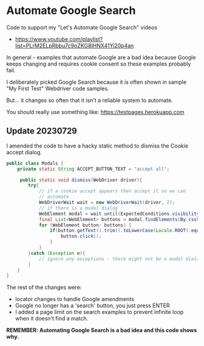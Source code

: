 # Automate Google Search

Code to support my "Let's Automate Google Search" videos

- https://www.youtube.com/playlist?list=PLrM2ELpRbbu7c9oZKG8IHNX41Yi20p4an

In general - examples that automate Google are a bad idea because Google keeps changing and requires cookie consent so these examples probably fail.

I deliberately picked Google Search because it is often shown in sample "My First Test" Webdriver code samples.

But... it changes so often that it isn't a reliable system to automate.

You should really use something like: https://testpages.herokuapp.com


## Update 20230729

I amended the code to have a hacky static method to dismiss the Cookie accept dialog.

```java
public class Modals {
    private static String ACCEPT_BUTTON_TEXT = "accept all";

     public static void dismiss(WebDriver driver){
        try{
            // if a cookie accept appears then accept it so we can
            // automate
            WebDriverWait wait = new WebDriverWait(driver, 2);
            // if there is a modal dialog
            WebElement modal = wait.until(ExpectedConditions.visibilityOfElementLocated(By.cssSelector("div[aria-modal='true']")));
            final List<WebElement> buttons = modal.findElements(By.cssSelector("button"));
            for (WebElement button: buttons) {
                if(button.getText().trim().toLowerCase(Locale.ROOT).equals(ACCEPT_BUTTON_TEXT)){
                    button.click();
                }
            }
        }catch (Exception e){
            // ignore any exceptions - there might not be a modal dialog
        }
    }
}
```

The rest of the changes were:

- locator changes to handle Google amendments
- Google no longer has a 'search' button, you just press ENTER
- I added a page limit on the search examples to prevent infinite loop when it doesn't find a match.

**REMEMBER: Automating Google Search is a bad idea and this code shows why.**